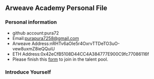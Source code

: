 ## Arweave Academy Personal File

### Personal information

- github account:pura72
- Email:purapura7258@gmail.com
- Arweave Address:nRHTv6aOIe5r4OxrvTTDeTO3uO-vew8uxmZ8ieQQuiU
- ETH Address:0x42eCfB5108D44CC4A384777E900C9fc77086116f
- Please finish this [form](https://docs.google.com/forms/d/e/1FAIpQLSfWA5fIIcBgmRppm3jNz5vmf9Mai_QMVil-2pO4r7YKn_Zhtw/viewform?usp=sf_link) to join in the talent pool.

### Introduce Yourself
